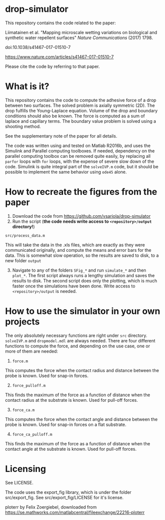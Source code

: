 # drop-simulator

This repository contains the code related to the paper:

Liimatainen et al. "Mapping microscale wetting variations on biological and synthetic water repellent surfaces" *Nature Communications* (2017) 1798.

doi:10.1038/s41467-017-01510-7

https://www.nature.com/articles/s41467-017-01510-7

Please cite the code by referring to that paper.

What is it?
===========

This repository contains the code to compute the adhesive force of a drop between two surfaces. The solved problem is axially symmetric (2D). The drop fulfills the Young-Laplace equation. Volume of the drop and boundary conditions should also be known. The force is computed as a sum of laplace and capillary terms. The boundary value problem is solved using a shooting method.

See the supplementary note of the paper for all details.

The code was written using and tested on Matlab R2016b, and uses the Simulink and Parallel computing toolboxes. If needed, dependency on the parallel computing toolbox can be removed quite easily, by replacing all `parfor` loops with `for` loops, with the expense of severe slow down of the code. Simulink is quite integral part of the `solveIVP.m` code, but it should be possible to implement the same behavior using `ode45` alone.

How to recreate the figures from the paper
==========================================

1. Download the code from https://github.com/vsariola/drop-simulator
2. Run the script (**the code needs write access to `<repository>/output` directory!**)

`src/process_data.m`

This will take the data in the .xls files, which are exactly as they were communicated originally, and compute the means and error bars for the data. This is somewhat slow operation, so the results are saved to disk, to a new folder `output`

3. Navigate to any of the folders `SFig_*` and run `simulate_*` and then `plot_*`. The first script always runs a lengthy simulation and saves the results to disk. The second script does only the plotting, which is much faster once the simulations have been done. Write access to `<repository>/output` is needed.

How to use the simulator in your own projects
=============================================

The only absolutely necessary functions are right under `src` directory. `solveIVP.m` and `dropmodel.mdl` are always needed. There are four different functions to compute the force, and depending on the use case, one or more of them are needed:

1. `force.m`

This computes the force when the contact radius and distance between the probe is known. Used for snap-in forces.

2. `force_pulloff.m`

This finds the maximum of the force as a function of distance when the contact radius at the substrate is known. Used for pull-off forces.

3. `force_ca.m`

This computes the force when the contact angle and distance between the probe is known. Used for snap-in forces on a flat substrate.

4. `force_ca_pulloff.m`

This finds the maximum of the force as a function of distance when the contact angle at the substrate is known. Used for pull-off forces.

Licensing
=========

See LICENSE.

The code uses the export_fig library, which is under the folder src/export_fig. See src/export_fig/LICENSE for it's license.

ploterr by Felix Zoergiebel, downloaded from https://se.mathworks.com/matlabcentral/fileexchange/22216-ploterr
